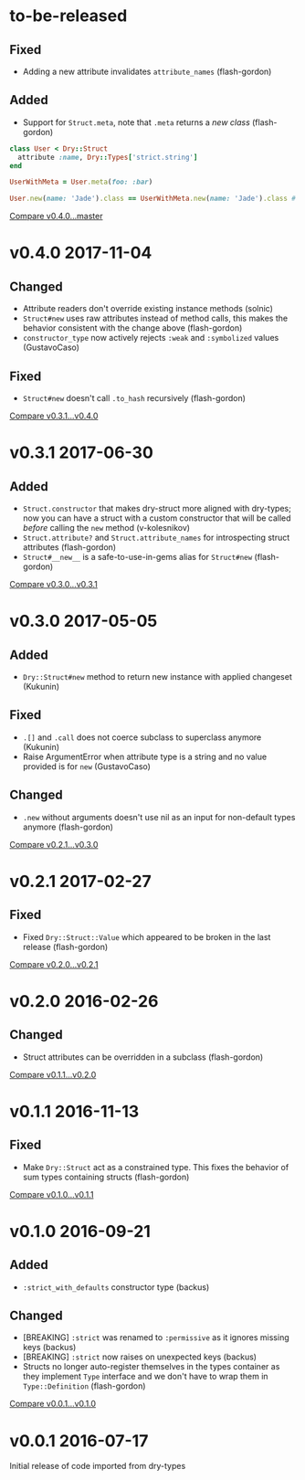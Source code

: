 # to-be-released

## Fixed

* Adding a new attribute invalidates `attribute_names` (flash-gordon)

## Added

* Support for `Struct.meta`, note that `.meta` returns a _new class_ (flash-gordon)

```ruby
class User < Dry::Struct
  attribute :name, Dry::Types['strict.string']
end

UserWithMeta = User.meta(foo: :bar)

User.new(name: 'Jade').class == UserWithMeta.new(name: 'Jade').class # => false
```

[Compare v0.4.0...master](https://github.com/dry-rb/dry-struct/compare/v0.4.0...master)

# v0.4.0 2017-11-04

## Changed

* Attribute readers don't override existing instance methods (solnic)
* `Struct#new` uses raw attributes instead of method calls, this makes the behavior consistent with the change above (flash-gordon)
* `constructor_type` now actively rejects `:weak` and `:symbolized` values (GustavoCaso)

## Fixed

* `Struct#new` doesn't call `.to_hash` recursively (flash-gordon)

[Compare v0.3.1...v0.4.0](https://github.com/dry-rb/dry-struct/compare/v0.3.1...v0.4.0)

# v0.3.1 2017-06-30

## Added

* `Struct.constructor` that makes dry-struct more aligned with dry-types; now you can have a struct with a custom constructor that will be called _before_ calling the `new` method (v-kolesnikov)
* `Struct.attribute?` and `Struct.attribute_names` for introspecting struct attributes (flash-gordon)
* `Struct#__new__` is a safe-to-use-in-gems alias for `Struct#new` (flash-gordon)

[Compare v0.3.0...v0.3.1](https://github.com/dry-rb/dry-struct/compare/v0.3.0...v0.3.1)

# v0.3.0 2017-05-05

## Added

* `Dry::Struct#new` method to return new instance with applied changeset (Kukunin)

## Fixed

* `.[]` and `.call` does not coerce subclass to superclass anymore (Kukunin)
* Raise ArgumentError when attribute type is a string and no value provided is for `new` (GustavoCaso)

## Changed

* `.new` without arguments doesn't use nil as an input for non-default types anymore (flash-gordon)

[Compare v0.2.1...v0.3.0](https://github.com/dry-rb/dry-struct/compare/v0.2.1...v0.3.0)

# v0.2.1 2017-02-27

## Fixed

* Fixed `Dry::Struct::Value` which appeared to be broken in the last release (flash-gordon)

[Compare v0.2.0...v0.2.1](https://github.com/dry-rb/dry-struct/compare/v0.2.0...v0.2.1)

# v0.2.0 2016-02-26

## Changed

* Struct attributes can be overridden in a subclass (flash-gordon)

[Compare v0.1.1...v0.2.0](https://github.com/dry-rb/dry-struct/compare/v0.1.1...v0.2.0)

# v0.1.1 2016-11-13

## Fixed

* Make `Dry::Struct` act as a constrained type. This fixes the behavior of sum types containing structs (flash-gordon)

[Compare v0.1.0...v0.1.1](https://github.com/dry-rb/dry-struct/compare/v0.1.0...v0.1.1)

# v0.1.0 2016-09-21

## Added

* `:strict_with_defaults` constructor type (backus)

## Changed

* [BREAKING] `:strict` was renamed to `:permissive` as it ignores missing keys (backus)
* [BREAKING] `:strict` now raises on unexpected keys (backus)
* Structs no longer auto-register themselves in the types container as they implement `Type` interface and we don't have to wrap them in `Type::Definition` (flash-gordon)

[Compare v0.0.1...v0.1.0](https://github.com/dry-rb/dry-struct/compare/v0.0.1...v0.1.0)

# v0.0.1 2016-07-17

Initial release of code imported from dry-types

